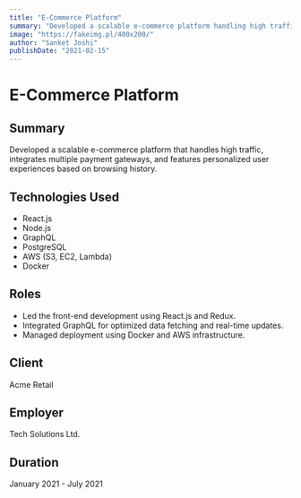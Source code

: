 ```yaml
---
title: "E-Commerce Platform"
summary: "Developed a scalable e-commerce platform handling high traffic with personalized user experiences and multiple payment gateways."
image: "https://fakeimg.pl/400x200/"
author: "Sanket Joshi"
publishDate: "2021-02-15"
---
```


# E-Commerce Platform

## Summary
Developed a scalable e-commerce platform that handles high traffic, integrates multiple payment gateways, and features personalized user experiences based on browsing history.

## Technologies Used
- React.js
- Node.js
- GraphQL
- PostgreSQL
- AWS (S3, EC2, Lambda)
- Docker

## Roles
- Led the front-end development using React.js and Redux.
- Integrated GraphQL for optimized data fetching and real-time updates.
- Managed deployment using Docker and AWS infrastructure.

## Client
Acme Retail

## Employer
Tech Solutions Ltd.

## Duration
January 2021 - July 2021
